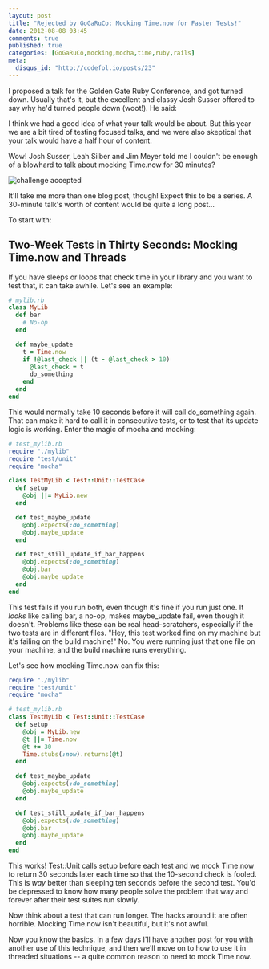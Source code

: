 ```yaml
---
layout: post
title: "Rejected by GoGaRuCo: Mocking Time.now for Faster Tests!"
date: 2012-08-08 03:45
comments: true
published: true
categories: [GoGaRuCo,mocking,mocha,time,ruby,rails]
meta:
  disqus_id: "http://codefol.io/posts/23"
---
```

I proposed a talk for the Golden Gate Ruby Conference, and got turned down.  Usually that's it, but the excellent and classy Josh Susser offered to say why he'd turned people down (woot!).  He said:

I think we had a good idea of what your talk would be about. But this year we are a bit tired of testing focused talks, and we were also skeptical that your talk would have a half hour of content.

Wow!  Josh Susser, Leah Silber and Jim Meyer told me I couldn't be enough of a blowhard to talk about mocking Time.now for 30 minutes?

<img src="/images/23/challenge_accepted.jpeg"
   alt="challenge accepted" />

It'll take me more than one blog post, though!  Expect this to be a series.  A 30-minute talk's worth of content would be quite a long post...

To start with:

## Two-Week Tests in Thirty Seconds: Mocking Time.now and Threads

If you have sleeps or loops that check time in your library and you want to test that, it can take awhile.  Let's see an example:

``` ruby
# mylib.rb
class MyLib
  def bar
    # No-op
  end

  def maybe_update
    t = Time.now
    if !@last_check || (t - @last_check > 10)
      @last_check = t
      do_something
    end
  end
end
```

This would normally take 10 seconds before it will call do_something again.  That can make it hard to call it in consecutive tests, or to test that its update logic is working.  Enter the magic of mocha and mocking:

``` ruby
# test_mylib.rb
require "./mylib"
require "test/unit"
require "mocha"

class TestMyLib < Test::Unit::TestCase
  def setup
    @obj ||= MyLib.new
  end

  def test_maybe_update
    @obj.expects(:do_something)
    @obj.maybe_update
  end

  def test_still_update_if_bar_happens
    @obj.expects(:do_something)
    @obj.bar
    @obj.maybe_update
  end
end
```

This test fails if you run both, even though it's fine if you run just one.  It *looks* like calling bar, a no-op, makes maybe_update fail, even though it doesn't.  Problems like these can be real head-scratchers, especially if the two tests are in different files.  "Hey, this test worked fine on my machine but it's failing on the build machine!"  No.  You were running just that one file on your machine, and the build machine runs everything.

Let's see how mocking Time.now can fix this:

``` ruby
require "./mylib"
require "test/unit"
require "mocha"

# test_mylib.rb
class TestMyLib < Test::Unit::TestCase
  def setup
    @obj = MyLib.new
    @t ||= Time.now
    @t += 30
    Time.stubs(:now).returns(@t)
  end

  def test_maybe_update
    @obj.expects(:do_something)
    @obj.maybe_update
  end

  def test_still_update_if_bar_happens
    @obj.expects(:do_something)
    @obj.bar
    @obj.maybe_update
  end
end
```

This works!  Test::Unit calls setup before each test and we mock Time.now to return 30 seconds later each time so that the 10-second check is fooled.  This is *way* better than sleeping ten seconds before the second test.  You'd be depressed to know how many people solve the problem that way and forever after their test suites run slowly.

Now think about a test that can run longer.  The hacks around it are often horrible.  Mocking Time.now isn't beautiful, but it's not awful.

Now you know the basics.  In a few days I'll have another post for you with another use of this technique, and then we'll move on to how to use it in threaded situations -- a quite common reason to need to mock Time.now.


